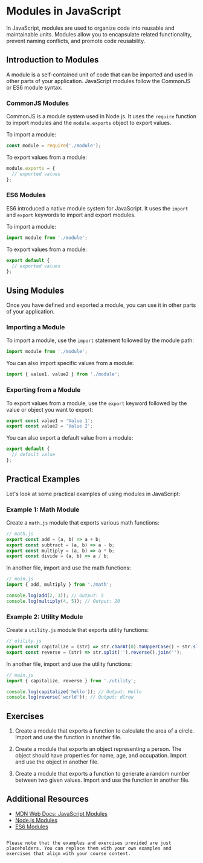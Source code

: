 # Modules in JavaScript

In JavaScript, modules are used to organize code into reusable and maintainable units. Modules allow you to encapsulate related functionality, prevent naming conflicts, and promote code reusability.

## Introduction to Modules

A module is a self-contained unit of code that can be imported and used in other parts of your application. JavaScript modules follow the CommonJS or ES6 module syntax.

### CommonJS Modules

CommonJS is a module system used in Node.js. It uses the `require` function to import modules and the `module.exports` object to export values.

To import a module:

```javascript
const module = require('./module');
```

To export values from a module:

```javascript
module.exports = {
  // exported values
};
```

### ES6 Modules

ES6 introduced a native module system for JavaScript. It uses the `import` and `export` keywords to import and export modules.

To import a module:

```javascript
import module from './module';
```

To export values from a module:

```javascript
export default {
  // exported values
};
```

## Using Modules

Once you have defined and exported a module, you can use it in other parts of your application.

### Importing a Module

To import a module, use the `import` statement followed by the module path:

```javascript
import module from './module';
```

You can also import specific values from a module:

```javascript
import { value1, value2 } from './module';
```

### Exporting from a Module

To export values from a module, use the `export` keyword followed by the value or object you want to export:

```javascript
export const value1 = 'Value 1';
export const value2 = 'Value 2';
```

You can also export a default value from a module:

```javascript
export default {
  // default value
};
```

## Practical Examples

Let's look at some practical examples of using modules in JavaScript:

### Example 1: Math Module

Create a `math.js` module that exports various math functions:

```javascript
// math.js
export const add = (a, b) => a + b;
export const subtract = (a, b) => a - b;
export const multiply = (a, b) => a * b;
export const divide = (a, b) => a / b;
```

In another file, import and use the math functions:

```javascript
// main.js
import { add, multiply } from './math';

console.log(add(2, 3)); // Output: 5
console.log(multiply(4, 5)); // Output: 20
```

### Example 2: Utility Module

Create a `utility.js` module that exports utility functions:

```javascript
// utility.js
export const capitalize = (str) => str.charAt(0).toUpperCase() + str.slice(1);
export const reverse = (str) => str.split('').reverse().join('');
```

In another file, import and use the utility functions:

```javascript
// main.js
import { capitalize, reverse } from './utility';

console.log(capitalize('hello')); // Output: Hello
console.log(reverse('world')); // Output: dlrow
```

## Exercises

1. Create a module that exports a function to calculate the area of a circle. Import and use the function in another file.

2. Create a module that exports an object representing a person. The object should have properties for name, age, and occupation. Import and use the object in another file.

3. Create a module that exports a function to generate a random number between two given values. Import and use the function in another file.

## Additional Resources

- [MDN Web Docs: JavaScript Modules](https://developer.mozilla.org/en-US/docs/Web/JavaScript/Guide/Modules)
- [Node.js Modules](https://nodejs.org/api/modules.html)
- [ES6 Modules](https://hacks.mozilla.org/2015/08/es6-in-depth-modules/)
```

Please note that the examples and exercises provided are just placeholders. You can replace them with your own examples and exercises that align with your course content.